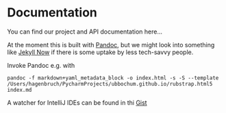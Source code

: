 # Documentation
You can find our project and API documentation here...

At the moment this is built with [Pandoc](http://pandoc.org/), but we might look into something like [Jekyll Now](https://github.com/barryclark/jekyll-now) if there is some uptake by less tech-savvy people.

Invoke Pandoc e.g. with

```shell
pandoc -f markdown+yaml_metadata_block -o index.html -s -S --template /Users/hagenbruch/PycharmProjects/ubbochum.github.io/rubstrap.html5 index.md
```


A watcher for IntelliJ IDEs can be found in thi [Gist](https://gist.github.com/ahagenbruch/990b03e17052be8e46c4)